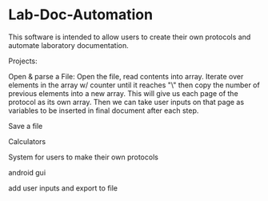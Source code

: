 # Lab-Doc-Automation
This software is intended to allow users to create their own protocols and automate laboratory documentation.

Projects:

Open & parse a File:
Open the file, read contents into array. Iterate over elements in the array w/ counter until it reaches "\\" then copy the number of previous elements into a new array. This will give us each page of the protocol as its own array. Then we can take user inputs on that page as variables to be inserted in final document after each step.


Save a file

Calculators

System for users to make their own protocols

android gui

add user inputs and export to file
